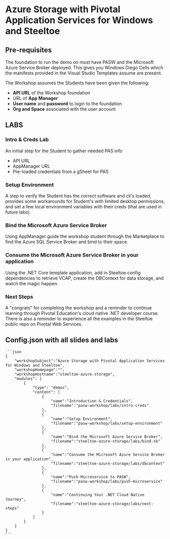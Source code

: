 # Azure Storage with Pivotal Application Services for Windows and Steeltoe

## Pre-requisites

The foundation to run the demo on must have PASW and the Microsoft Azure Service Broker deployed. This gives you Windows Diego Cells which the manifests provided in the Visual Studio Templates assume are present.

The Workshop assumes the Students have been given the following:
 - **API URL** of the Workshop foundation
 - URL of **App Manager**
 - **User name** and **password** to login to the foundation
 - **Org and Space** associated with the user account

## LABS
### Intro & Creds Lab

An initial step for the Student to gather needed PAS info
 - API URL
 - AppManager URL
 - Pre-loaded credentials from a gSheet for PAS

### Setup Environment

A step to verify the Student has the correct software and cli's loaded, provides some workarounds for Student's with limited desktop permissions, and set a few local environment variables with their creds (that are used in future labs).

### Bind the Microsoft Azure Service Broker

Using AppManager guide the workshop student through the Marketplace to find the Azure SQL Service Broker and bind to their space.

### Consume the Microsoft Azure Service Broker in your application

Using the .NET Core template application, add in Steeltoe config dependencies to retrieve VCAP, create the DBContext for data storage, and watch the magic happen.

### Next Steps

A "congrats" for completing the workshop and a reminder to continue learning through Pivotal Education's cloud native .NET developer course. There is also a reminder to experience all the examples in the Steeltoe public repo on Pivotal Web Services.

## Config.json with all slides and labs
	```json
	{
		"workshopSubject":"Azure Storage with Pivotal Application Services for Windows and Steeltoe",
		"workshopHomepage":"",
		"workshopHostname":"steeltoe-azure-storage",
		"modules": [
			{
				"type": "demos",
				"content": [
					{
						"name":"Introduction & Credentials",
						"filename":"pasw-workshop/labs/intro-creds"
					},
					{
						"name":"Setup Environment",
						"filename":"pasw-workshop/labs/setup-environment"
					},
					{
						"name":"Bind the Microsoft Azure Service Broker",
						"filename":"steeltoe-azure-storage/labs/bind-sb"
					},
					{
						"name":"Consume the Microsoft Azure Service Broker in your application",
						"filename":"steeltoe-azure-storage/labs/dbcontext"
					},
					{
						"name":"Push Microservice to PASW",
						"filename":"pasw-workshop/labs/push-microservice"
					},
					{
						"name":"Continuing Your .NET Cloud Native Journey",
						"filename":"steeltoe-azure-storage/labs/next-steps"
					}
				]
			}
		]
	}
	```